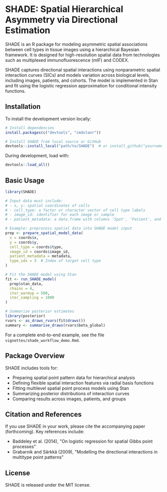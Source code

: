 # SHADE: Spatial Hierarchical Asymmetry via Directional Estimation

SHADE is an R package for modeling asymmetric spatial associations between cell types in tissue images using a hierarchical Bayesian framework. It is designed for high-resolution spatial data from technologies such as multiplexed immunofluorescence (mIF) and CODEX.

SHADE captures directional spatial interactions using nonparametric spatial interaction curves (SICs) and models variation across biological levels, including images, patients, and cohorts. The model is implemented in Stan and fit using the logistic regression approximation for conditional intensity functions.

## Installation

To install the development version locally:

```r
# Install dependencies
install.packages(c("devtools", "cmdstanr"))

# Install SHADE from local source or GitHub
devtools::install_local("path/to/SHADE")  # or install_github("yourname/SHADE")
```

During development, load with:

```r
devtools::load_all()
```

## Basic Usage

```r
library(SHADE)

# Input data must include:
# - x, y: spatial coordinates of cells
# - cell_type: a factor or character vector of cell type labels
# - image_id: identifier for each image or sample
# - patient_metadata: a data.frame with columns 'Spot', 'Patient', and 'Group'

# Example: preprocess spatial data into SHADE model input
prep <- prepare_spatial_model_data(
  x = coords$x,
  y = coords$y,
  cell_type = coords$type,
  image_id = coords$image_id,
  patient_metadata = metadata,
  type_idx = 3  # Index of target cell type
)

# Fit the SHADE model using Stan
fit <- run_SHADE_model(
  prep$stan_data,
  chains = 4,
  iter_warmup = 500,
  iter_sampling = 1000
)

# Summarize posterior estimates
library(posterior)
rvars <- as_draws_rvars(fit$draws())
summary <- summarise_draws(rvars$beta_global)
```

For a complete end-to-end example, see the file `vignettes/shade_workflow_demo.Rmd`.

## Package Overview

SHADE includes tools for:

- Preparing spatial point pattern data for hierarchical analysis
- Defining flexible spatial interaction features via radial basis functions
- Fitting multilevel spatial point process models using Stan
- Summarizing posterior distributions of interaction curves
- Comparing results across images, patients, and groups

## Citation and References

If you use SHADE in your work, please cite the accompanying paper (forthcoming). Key references include:

- Baddeley et al. (2014), "On logistic regression for spatial Gibbs point processes"
- Grabarnik and Särkkä (2009), "Modelling the directional interactions in multitype point patterns"

## License

SHADE is released under the MIT license.